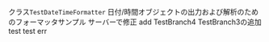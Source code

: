 クラス```TestDateTimeFormatter```
日付/時間オブジェクトの出力および解析のためのフォーマッタサンプル
サーバーで修正
add TestBranch4
TestBranch3の追加
test
test err
